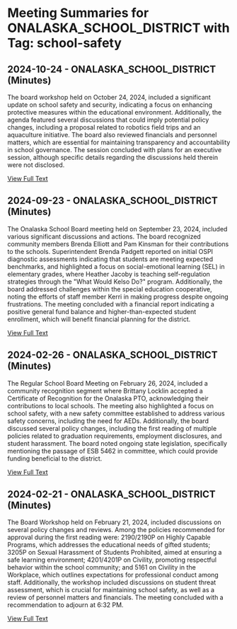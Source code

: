 # Meeting Summaries for ONALASKA_SCHOOL_DISTRICT with Tag: school-safety

## 2024-10-24 - ONALASKA_SCHOOL_DISTRICT (Minutes)

The board workshop held on October 24, 2024, included a significant update on school safety and security, indicating a focus on enhancing protective measures within the educational environment. Additionally, the agenda featured several discussions that could imply potential policy changes, including a proposal related to robotics field trips and an aquaculture initiative. The board also reviewed financials and personnel matters, which are essential for maintaining transparency and accountability in school governance. The session concluded with plans for an executive session, although specific details regarding the discussions held therein were not disclosed.

[View Full Text](https://raw.githubusercontent.com/VoronoiPerspectives/WashingtonStateSchoolBoardExplorer/refs/heads/main/data/countries/usa/states/wa/counties/lewis/school_boards/onalaska_school_district/2024/processed/2024-10-24-minutes.txt)

## 2024-09-23 - ONALASKA_SCHOOL_DISTRICT (Minutes)

The Onalaska School Board meeting held on September 23, 2024, included various significant discussions and actions. The board recognized community members Brenda Elliott and Pam Kinsman for their contributions to the schools. Superintendent Brenda Padgett reported on initial OSPI diagnostic assessments indicating that students are meeting expected benchmarks, and highlighted a focus on social-emotional learning (SEL) in elementary grades, where Heather Jacoby is teaching self-regulation strategies through the "What Would Kelso Do?" program. Additionally, the board addressed challenges within the special education cooperative, noting the efforts of staff member Kerri in making progress despite ongoing frustrations. The meeting concluded with a financial report indicating a positive general fund balance and higher-than-expected student enrollment, which will benefit financial planning for the district.

[View Full Text](https://raw.githubusercontent.com/VoronoiPerspectives/WashingtonStateSchoolBoardExplorer/refs/heads/main/data/countries/usa/states/wa/counties/lewis/school_boards/onalaska_school_district/2024/processed/2024-09-23-minutes.txt)

## 2024-02-26 - ONALASKA_SCHOOL_DISTRICT (Minutes)

The Regular School Board Meeting on February 26, 2024, included a community recognition segment where Brittany Locklin accepted a Certificate of Recognition for the Onalaska PTO, acknowledging their contributions to local schools. The meeting also highlighted a focus on school safety, with a new safety committee established to address various safety concerns, including the need for AEDs. Additionally, the board discussed several policy changes, including the first reading of multiple policies related to graduation requirements, employment disclosures, and student harassment. The board noted ongoing state legislation, specifically mentioning the passage of ESB 5462 in committee, which could provide funding beneficial to the district.

[View Full Text](https://raw.githubusercontent.com/VoronoiPerspectives/WashingtonStateSchoolBoardExplorer/refs/heads/main/data/countries/usa/states/wa/counties/lewis/school_boards/onalaska_school_district/2024/processed/2024-02-26-minutes.txt)

## 2024-02-21 - ONALASKA_SCHOOL_DISTRICT (Minutes)

The Board Workshop held on February 21, 2024, included discussions on several policy changes and reviews. Among the policies recommended for approval during the first reading were: 2190/2190P on Highly Capable Programs, which addresses the educational needs of gifted students; 3205P on Sexual Harassment of Students Prohibited, aimed at ensuring a safe learning environment; 4201/4201P on Civility, promoting respectful behavior within the school community; and 5161 on Civility in the Workplace, which outlines expectations for professional conduct among staff. Additionally, the workshop included discussions on student threat assessment, which is crucial for maintaining school safety, as well as a review of personnel matters and financials. The meeting concluded with a recommendation to adjourn at 6:32 PM.

[View Full Text](https://raw.githubusercontent.com/VoronoiPerspectives/WashingtonStateSchoolBoardExplorer/refs/heads/main/data/countries/usa/states/wa/counties/lewis/school_boards/onalaska_school_district/2024/processed/2024-02-21-minutes.txt)

